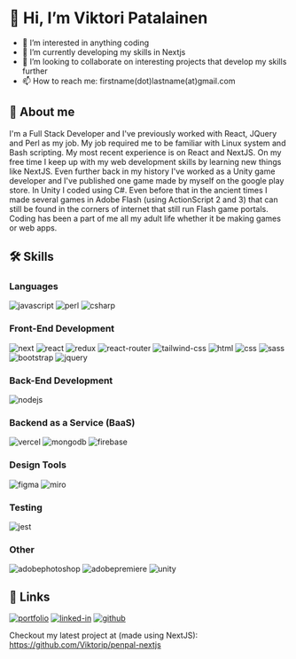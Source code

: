 # 👋 Hi, I’m Viktori Patalainen

- 👀 I’m interested in anything coding
- 🌱 I’m currently developing my skills in Nextjs
- 💞️ I’m looking to collaborate on interesting projects that develop my skills further
- 📫 How to reach me: firstname(dot)lastname(at)gmail.com

## 🚀 About me

I'm a Full Stack Developer and I've previously worked with React, JQuery and Perl as my job. My job required me to be familiar with Linux system and Bash scripting. My most recent experience is on React and NextJS. On my free time I keep up with my web development skills by learning new things like NextJS. Even further back in my history I've worked as a Unity game developer and I've published one game made by myself on the google play store. In Unity I coded using C#. Even before that in the ancient times I made several games in Adobe Flash (using ActionScript 2 and 3) that can still be found in the corners of internet that still run Flash game portals. Coding has been a part of me all my adult life whether it be making games or web apps.

## 🛠️ Skills

### Languages

![javascript](https://img.shields.io/badge/JavaScript-323330?style=for-the-badge&logo=javascript&logoColor=F7DF1E)
![perl](https://img.shields.io/badge/perl-3178C6?style=for-the-badge&logo=perl&logoColor=white)
![csharp](https://img.shields.io/badge/csharp-512BD4?style=for-the-badge&logo=csharp&logoColor=white)

### Front-End Development

![next](https://img.shields.io/badge/Next-000000?style=for-the-badge&logo=nextdotjs&logoColor=FFFFFF)
![react](https://img.shields.io/badge/React-20232A?style=for-the-badge&logo=react&logoColor=61DAFB)
![redux](https://img.shields.io/badge/Redux-593D88?style=for-the-badge&logo=redux&logoColor=white)
![react-router](https://img.shields.io/badge/React_Router-CA4245?style=for-the-badge&logo=react-router&logoColor=white)
![tailwind-css](https://img.shields.io/badge/tailwind_css-06B6D4?style=for-the-badge&logo=tailwind-css&logoColor=white)
![html](https://img.shields.io/badge/HTML5-E34F26?style=for-the-badge&logo=html5&logoColor=white)
![css](https://img.shields.io/badge/CSS3-1572B6?style=for-the-badge&logo=css3&logoColor=white)
![sass](https://img.shields.io/badge/SASS-CC6699?style=for-the-badge&logo=sass&logoColor=white)
![bootstrap](https://img.shields.io/badge/Bootstrap-563D7C?style=for-the-badge&logo=bootstrap&logoColor=white)
![jquery](https://img.shields.io/badge/jQuery-0769AD?style=for-the-badge&logo=jquery&logoColor=white)

### Back-End Development

![nodejs](https://img.shields.io/badge/nodejs-339933?style=for-the-badge&logo=nodedotjs&logoColor=FFFFFF)

### Backend as a Service (BaaS)

![vercel](https://img.shields.io/badge/Vercel-000000?style=for-the-badge&logo=Vercel&logoColor=white)
![mongodb](https://img.shields.io/badge/mongodb-47A248?style=for-the-badge&logo=mongodb&logoColor=white)
![firebase](https://img.shields.io/badge/Firebase-ffaa00?style=for-the-badge&logo=Firebase&logoColor=white)

### Design Tools

![figma](https://img.shields.io/badge/figma-000000?style=for-the-badge&logo=figma&logoColor=white)
![miro](https://img.shields.io/badge/miro-050038?style=for-the-badge&logo=canva&logoColor=white)

### Testing

![jest](https://img.shields.io/badge/Jest-C21325?style=for-the-badge&logo=jest&logoColor=white)

### Other

![adobephotoshop](https://img.shields.io/badge/adobephotoshop-31A8FF?style=for-the-badge&logo=adobephotoshop&logoColor=white)
![adobepremiere](https://img.shields.io/badge/adobepremiere-9999FF?style=for-the-badge&logo=adobepremierepro&logoColor=white)
![unity](https://img.shields.io/badge/unity-000000?style=for-the-badge&logo=unity&logoColor=white)


## 🔗 Links

[![portfolio](https://img.shields.io/badge/Portfolio-5340ff?style=for-the-badge&logo=Google-chrome&logoColor=white)](https://portfolio-nextjs-viktorip.vercel.app/)
[![linked-in](https://img.shields.io/badge/Linked_In-0077B5?style=for-the-badge&logo=LinkedIn&logoColor=white)](https://www.linkedin.com/in/viktori-patalainen/)
[![github](https://img.shields.io/badge/GitHub-000000?style=for-the-badge&logo=GitHub&logoColor=white)](https://github.com/Viktorip)

Checkout my latest project at (made using NextJS):
https://github.com/Viktorip/penpal-nextjs


